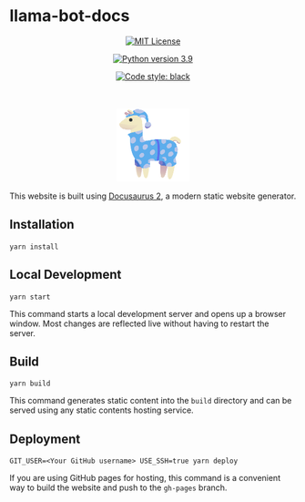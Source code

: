 # llama-bot-docs

<div align="center">
   <a href="https://opensource.org/licenses/MIT"><img alt="MIT License" src="https://img.shields.io/github/license/developomp/llama-bot?style=flat-square" /></a>
 
   <a href="https://www.python.org/downloads/release/python-395"><img alt="Python version 3.9" src="https://img.shields.io/badge/python-3.9-blue?style=flat-square" /></a>

<a href="https://github.com/psf/black"><img alt="Code style: black" src="https://img.shields.io/badge/code style-black-000000.svg?style=flat-square" /></a>

   <br />
   <br />
   <img alt="llama logo" src="/img/logo.png" />
</div>

This website is built using [Docusaurus 2](https://docusaurus.io/), a modern static website generator.

## Installation

```console
yarn install
```

## Local Development

```console
yarn start
```

This command starts a local development server and opens up a browser window. Most changes are reflected live without having to restart the server.

## Build

```console
yarn build
```

This command generates static content into the `build` directory and can be served using any static contents hosting service.

## Deployment

```console
GIT_USER=<Your GitHub username> USE_SSH=true yarn deploy
```

If you are using GitHub pages for hosting, this command is a convenient way to build the website and push to the `gh-pages` branch.

